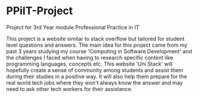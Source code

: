 # PPiIT-Project
Project for 3rd Year module Professional Practice in IT

This project is a website similar to stack overflow but tailored for student level questions and answers. The main idea for this project came from my past 3 years studying my course 'Computing in Software Development' and the challenges I faced when having to research specific content like programming languages, concepts etc. This website 'Uni Stack' will hopefully create a sense of community among students and assist them during their studies in a positive way. It will also help them prepare for the real world tech jobs where they won't always know the answer and may need to ask other tech workers for their assistance. 

